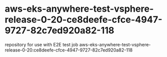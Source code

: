 # aws-eks-anywhere-test-vsphere-release-0-20-ce8deefe-cfce-4947-9727-82c7ed920a82-118
repository for use with E2E test job aws-eks-anywhere-test-vsphere-release-0-20:ce8deefe-cfce-4947-9727-82c7ed920a82-118
